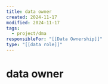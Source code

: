 ```yaml
---
title: data owner
created: 2024-11-17
modified: 2024-11-17
tags:
  - project/dma
responsibleFor: "[[Data Ownership]]"
type: "[[data role]]"
---
```

# data owner
